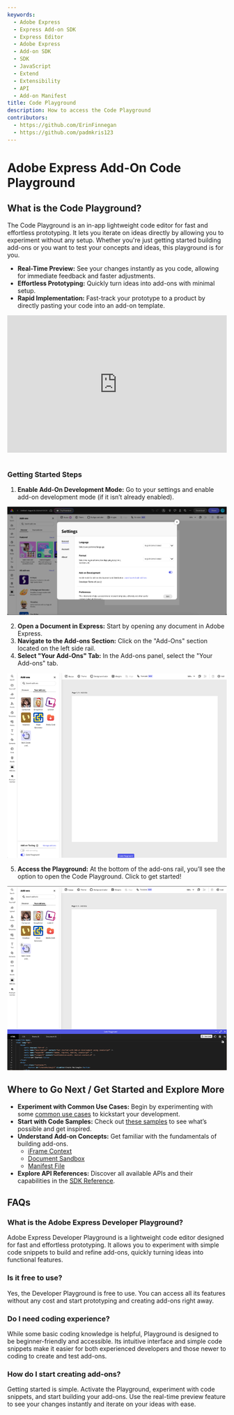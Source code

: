 ```yaml
---
keywords:
  - Adobe Express
  - Express Add-on SDK
  - Express Editor
  - Adobe Express
  - Add-on SDK
  - SDK
  - JavaScript
  - Extend
  - Extensibility
  - API
  - Add-on Manifest
title: Code Playground
description: How to access the Code Playground
contributors:
  - https://github.com/ErinFinnegan
  - https://github.com/padmkris123
---
```


# Adobe Express Add-On Code Playground

## What is the Code Playground?

The Code Playground is an in-app lightweight code editor for fast and effortless prototyping. It lets you iterate on ideas directly by allowing you to experiment without any setup. Whether you're just getting started building add-ons or you want to test your concepts and ideas, this playground is for you.

- **Real-Time Preview:** See your changes instantly as you code, allowing for immediate feedback and faster adjustments.
- **Effortless Prototyping:** Quickly turn ideas into add-ons with minimal setup.
- **Rapid Implementation:** Fast-track your prototype to a product by directly pasting your code into an add-on template.

<div style="display: flex; justify-content: center;">
 <iframe width="560" height="315" src="https://www.youtube.com/embed/v-6II0CcNx0?si=j5jf7FQNIKg_-LWl" title="YouTube video player" frameborder="0" allow="accelerometer; clipboard-write; encrypted-media; gyroscope; picture-in-picture; web-share" allowfullscreen></iframe>
</div><br/>

### Getting Started Steps

1. **Enable Add-On Development Mode:** Go to your settings and enable add-on development mode (if it isn’t already enabled).

![Adobe Express Settings](./img/settings_alt.png)

2. **Open a Document in Express:** Start by opening any document in Adobe Express.
1. **Navigate to the Add-ons Section:** Click on the "Add-Ons" section located on the left side rail.
1. **Select "Your Add-Ons" Tab:** In the Add-ons panel, select the "Your Add-ons" tab.

![Adobe Express Code Playground Toggle](./img/toggle-playground.png)

5. **Access the Playground:** At the bottom of the add-ons rail, you’ll see the option to open the Code Playground. Click to get started!

![Adobe Express Code Playground](./img/playground.png)

## Where to Go Next / Get Started and Explore More

- **Experiment with Common Use Cases:** Begin by experimenting with some [common use cases](../develop/use_cases.md) to kickstart your development.
- **Start with Code Samples:** Check out [these samples](../../samples.md) to see what’s possible and get inspired.
- **Understand Add-on Concepts:** Get familiar with the fundamentals of building add-ons.
  - [iFrame Context](../develop/context.md)
  - [Document Sandbox](../../references/document-sandbox/document-apis/concepts/index.md)
  - [Manifest File](../../references/manifest/index.md)
- **Explore API References:** Discover all available APIs and their capabilities in the [SDK Reference](../../references/index.md).

## FAQs

### What is the Adobe Express Developer Playground?

 Adobe Express Developer Playground is a lightweight code editor designed for fast and effortless prototyping. It allows you to experiment with simple code snippets to build and refine add-ons, quickly turning ideas into functional features.

### Is it free to use?

 Yes, the Developer Playground is free to use. You can access all its features without any cost and start prototyping and creating add-ons right away.

### Do I need coding experience?

 While some basic coding knowledge is helpful, Playground is designed to be beginner-friendly and accessible. Its intuitive interface and simple code snippets make it easier for both experienced developers and those newer to coding to create and test add-ons.

### How do I start creating add-ons?

 Getting started is simple. Activate the Playground, experiment with code snippets, and start building your add-ons. Use the real-time preview feature to see your changes instantly and iterate on your ideas with ease.
 